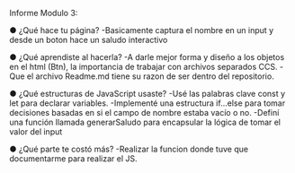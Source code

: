 ﻿Informe Modulo 3:

●   ¿Qué hace tu página?
-Basicamente captura el nombre en un input y desde un boton hace un saludo interactivo

●   ¿Qué aprendiste al hacerla?
-A darle mejor forma y diseño a los objetos en el html (Btn), la importancia de trabajar con archivos separados CCS.
-Que el archivo Readme.md tiene su razon de ser dentro del repositorio.

●   ¿Qué estructuras de JavaScript usaste?
-Usé las palabras clave const y let para declarar variables.
-Implementé una estructura if...else para tomar decisiones basadas en si el campo de nombre estaba vacío o no.
-Definí una función llamada generarSaludo para encapsular la lógica de tomar el valor del input

●   ¿Qué parte te costó  más?
-Realizar la funcion donde tuve que documentarme para realizar el JS.


